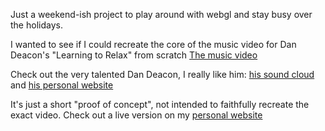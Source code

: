 Just a weekend-ish project to play around with webgl and stay busy over the holidays.

I wanted to see if I could recreate the core of the music video for Dan Deacon's "Learning to Relax" from scratch
[The music video](https://www.youtube.com/watch?v=RtjS3KN162s)

Check out the very talented Dan Deacon, I really like him:
[his sound cloud](https://soundcloud.com/dan-deacon)
and [his personal website](https://dandeacon.com/#music)

It's just a short "proof of concept", not intended to faithfully recreate the exact video.
Check out a live version on my [personal website](https://ianstranathan.com/projects/justForFun/learningToRelax/index.html)
